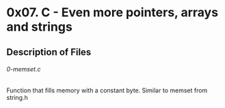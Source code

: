 # 0x07. C - Even more pointers, arrays and strings
## Description of Files
<h6>0-memset.c</h6>
Function that fills memory with a constant byte. Similar to memset from string.h
